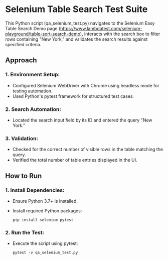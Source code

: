 # Selenium Table Search Test Suite

This Python script (qa_selenium_test.py) navigates to the Selenium Easy Table Search Demo page (https://www.lambdatest.com/selenium-playground/table-sort-search-demo), interacts with the search box to filter rows containing "New York," and validates the search results against specified criteria.


## Approach

### 1. Environment Setup:
- Configured Selenium WebDriver with Chrome using headless mode for testing automation.
- Used Python's pytest framework for structured test cases.

### 2. Search Automation:
- Located the search input field by its ID and entered the query "New York."
### 3. Validation:
- Checked for the correct number of visible rows in the table matching the query.
- Verified the total number of table entries displayed in the UI.


## How to Run

### 1. Install Dependencies:
- Ensure Python 3.7+ is installed.
- Install required Python packages:

    ```
    pip install selenium pytest
    ```

### 2. Run the Test:

- Execute the script using pytest:

    ```
    pytest -v qa_selenium_test.py
    ```
